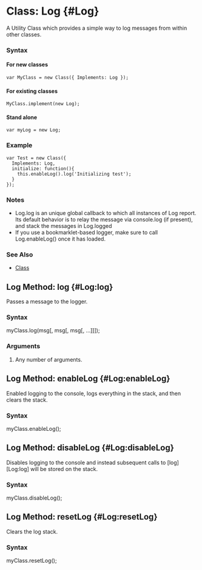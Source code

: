 Class: Log {#Log}
=================

A Utility Class which provides a simple way to log messages from within other classes.

### Syntax

#### For new classes

	var MyClass = new Class({ Implements: Log });

#### For existing classes

	MyClass.implement(new Log);

#### Stand alone

	var myLog = new Log;
	
### Example

	var Test = new Class({
	  Implements: Log,
	  initialize: function(){
	    this.enableLog().log('Initializing test');
	  }
	});
	
### Notes

- Log.log is an unique global callback to which all instances of Log report. Its default behavior is to relay the message via console.log (if present), and stack the messages in Log.logged
- If you use a bookmarklet-based logger, make sure to call Log.enableLog() once it has loaded.

### See Also

- [Class][]

Log Method: log {#Log:log}
---------------------------

Passes a message to the logger.

### Syntax
  
  myClass.log(msg[, msg[, msg[, ...]]]);
  
### Arguments

  1. Any number of arguments.

Log Method: enableLog {#Log:enableLog}
--------------------------------------

Enabled logging to the console, logs everything in the stack, and then clears the stack.

### Syntax

  myClass.enableLog();

Log Method: disableLog {#Log:disableLog}
----------------------------------------

Disables logging to the console and instead subsequent calls to [log][Log:log] will be stored on the stack.

### Syntax

  myClass.disableLog();

Log Method: resetLog {#Log:resetLog}
------------------------------------

Clears the log stack.

### Syntax

  myClass.resetLog();

[Class]: /Class/Class